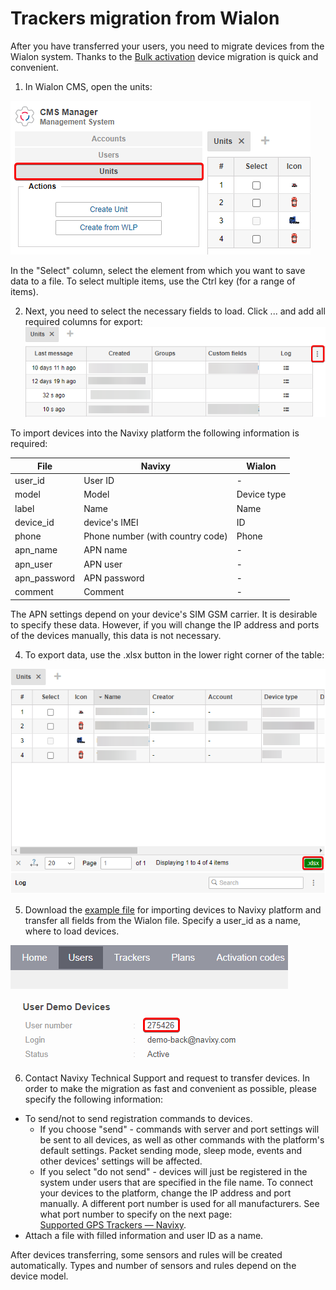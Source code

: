# Trackers migration from Wialon

After you have transferred your users, you need to migrate devices from the Wialon system. Thanks to the [Bulk activation](https://app.gitbook.com/s/KdgeXg71LpaDrwexQYwp/devices/bulk-activation) device migration is quick and convenient.

1. In Wialon CMS, open the units:

![On-Premise - Trackers migration from Wialon](../../../../on-premise/qa/migrating-users/migrating-from-wialon/attachments/image-20230810-124112.png)

In the "Select" column, select the element from which you want to save data to a file. To select multiple items, use the Ctrl key (for a range of items).

2. Next, you need to select the necessary fields to load. Click ... and add all required columns for export:\
   <img src="../../../../on-premise/qa/migrating-users/migrating-from-wialon/attachments/image-20230810-124129.png" alt="On-Premise - Trackers migration from Wialon" data-size="original">&#x20;

To import devices into the Navixy platform the following information is required:

| File          | Navixy                           | Wialon      |
| ------------- | -------------------------------- | ----------- |
| user\_id      | User ID                          | -           |
| model         | Model                            | Device type |
| label         | Name                             | Name        |
| device\_id    | device's IMEI                    | ID          |
| phone         | Phone number (with country code) | Phone       |
| apn\_name     | APN name                         | -           |
| apn\_user     | APN user                         | -           |
| apn\_password | APN password                     | -           |
| comment       | Comment                          | -           |

The APN settings depend on your device's SIM GSM carrier. It is desirable to specify these data. However, if you will change the IP address and ports of the devices manually, this data is not necessary.

4. To export data, use the .xlsx button in the lower right corner of the table:

![](../../../../on-premise/qa/migrating-users/migrating-from-wialon/attachments/image-20230810-124519.png)

5. Download the [example file](https://www.navixy.com/wp-content/uploads/2022/04/hardware-trackers-activation-example.csv) for importing devices to Navixy platform and transfer all fields from the Wialon file. Specify a user\_id as a name, where to load devices.

![](../../../../on-premise/qa/migrating-users/migrating-from-wialon/attachments/image-20230810-124537.png)

6. Contact Navixy Technical Support and request to transfer devices. In order to make the migration as fast and convenient as possible, please specify the following information:

* To send/not to send registration commands to devices.
  * If you choose "send" - commands with server and port settings will be sent to all devices, as well as other commands with the platform's default settings. Packet sending mode, sleep mode, events and other devices' settings will be affected.
  * If you select "do not send" - devices will just be registered in the system under users that are specified in the file name. To connect your devices to the platform, change the IP address and port manually. A different port number is used for all manufacturers. See what port number to specify on the next page:\
    [Supported GPS Trackers — Navixy](https://www.navixy.com/devices/).
* Attach a file with filled information and user ID as a name.

After devices transferring, some sensors and rules will be created automatically. Types and number of sensors and rules depend on the device model.
